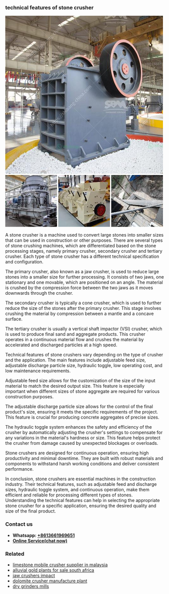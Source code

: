 <h3>technical features of stone crusher</h3><img src='1704857176.jpg' alt=''><p>A stone crusher is a machine used to convert large stones into smaller sizes that can be used in construction or other purposes. There are several types of stone crushing machines, which are differentiated based on the stone processing stages, namely primary crusher, secondary crusher and tertiary crusher. Each type of stone crusher has a different technical specification and configuration.</p><p>The primary crusher, also known as a jaw crusher, is used to reduce large stones into a smaller size for further processing. It consists of two jaws, one stationary and one movable, which are positioned on an angle. The material is crushed by the compression force between the two jaws as it moves downwards through the crusher.</p><p>The secondary crusher is typically a cone crusher, which is used to further reduce the size of the stones after the primary crusher. This stage involves crushing the material by compression between a mantle and a concave surface.</p><p>The tertiary crusher is usually a vertical shaft impactor (VSI) crusher, which is used to produce final sand and aggregate products. This crusher operates in a continuous material flow and crushes the material by accelerated and discharged particles at a high speed.</p><p>Technical features of stone crushers vary depending on the type of crusher and the application. The main features include adjustable feed size, adjustable discharge particle size, hydraulic toggle, low operating cost, and low maintenance requirements.</p><p>Adjustable feed size allows for the customization of the size of the input material to match the desired output size. This feature is especially important when different sizes of stone aggregate are required for various construction purposes.</p><p>The adjustable discharge particle size allows for the control of the final product's size, ensuring it meets the specific requirements of the project. This feature is crucial for producing concrete aggregates of precise sizes.</p><p>The hydraulic toggle system enhances the safety and efficiency of the crusher by automatically adjusting the crusher's settings to compensate for any variations in the material's hardness or size. This feature helps protect the crusher from damage caused by unexpected blockages or overloads.</p><p>Stone crushers are designed for continuous operation, ensuring high productivity and minimal downtime. They are built with robust materials and components to withstand harsh working conditions and deliver consistent performance.</p><p>In conclusion, stone crushers are essential machines in the construction industry. Their technical features, such as adjustable feed and discharge sizes, hydraulic toggle system, and continuous operation, make them efficient and reliable for processing different types of stones. Understanding the technical features can help in selecting the appropriate stone crusher for a specific application, ensuring the desired quality and size of the final product.</p><h3>Contact us</h3><ul><li><strong>Whatsapp:&nbsp;<a href="https://wa.me/8613661969651">+8613661969651</a></strong></li><li><a href="https://swt.shibang-china.com/?git&amp;zhl&amp;technical features of stone crusher"><strong>Online Service(chat now)</strong></a></li></ul><h3>Related</h3><ul><li><a href='limestone mobile crusher supplier in malaysia.md'>limestone mobile crusher supplier in malaysia</a></li><li><a href='alluvial gold plants for sale south africa.md'>alluvial gold plants for sale south africa</a></li><li><a href='jaw crushers impact.md'>jaw crushers impact</a></li><li><a href='dolomite crusher manufacture plant.md'>dolomite crusher manufacture plant</a></li><li><a href='dry grinders mills.md'>dry grinders mills</a></li></ul>